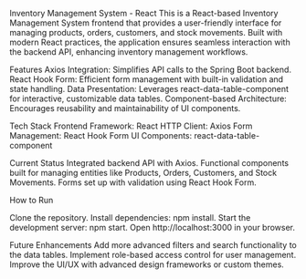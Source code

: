 Inventory Management System - React
This is a React-based Inventory Management System frontend that provides a user-friendly interface for managing products, orders, customers, and stock movements. Built with modern React practices, the application ensures seamless interaction with the backend API, enhancing inventory management workflows.

Features
Axios Integration: Simplifies API calls to the Spring Boot backend.
React Hook Form: Efficient form management with built-in validation and state handling.
Data Presentation: Leverages react-data-table-component for interactive, customizable data tables.
Component-based Architecture: Encourages reusability and maintainability of UI components.

Tech Stack
Frontend Framework: React
HTTP Client: Axios
Form Management: React Hook Form
UI Components: react-data-table-component

Current Status
Integrated backend API with Axios.
Functional components built for managing entities like Products, Orders, Customers, and Stock Movements.
Forms set up with validation using React Hook Form.

How to Run

Clone the repository.
Install dependencies: npm install.
Start the development server: npm start.
Open http://localhost:3000 in your browser.

Future Enhancements
Add more advanced filters and search functionality to the data tables.
Implement role-based access control for user management.
Improve the UI/UX with advanced design frameworks or custom themes.
